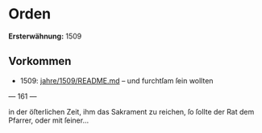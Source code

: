 # Orden

**Ersterwähnung:** 1509

## Vorkommen
- 1509: [jahre/1509/README.md](../jahre/1509/README.md) – und furchtſam ſein wollten


— 161 —

in der öſterlichen Zeit, ihm das Sakrament zu reichen,
ſo ſollte der Rat dem Pfarrer, oder mit ſeiner...
